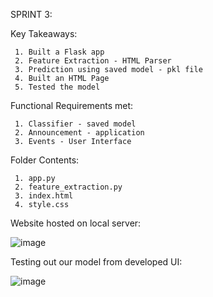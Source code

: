 SPRINT 3:

Key Takeaways: 
     
     1. Built a Flask app
     2. Feature Extraction - HTML Parser
     3. Prediction using saved model - pkl file
     4. Built an HTML Page
     5. Tested the model
     
Functional Requirements met: 
 
     1. Classifier - saved model
     2. Announcement - application 
     3. Events - User Interface

Folder Contents:

     1. app.py
     2. feature_extraction.py
     3. index.html
     4. style.css
 
Website hosted on local server: 

![image](https://user-images.githubusercontent.com/64303145/202484325-16022978-f97b-4fc2-9aa8-3c35ea2ae523.png)


Testing out our model from developed UI:

![image](https://user-images.githubusercontent.com/64303145/202485861-849dafe4-ca13-46c8-af61-9c0640da57c5.png)
